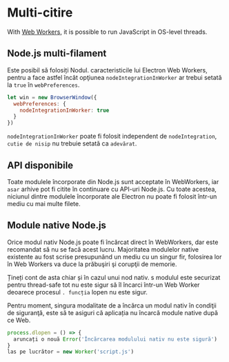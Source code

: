# Multi-citire

With [Web Workers][web-workers], it is possible to run JavaScript in OS-level threads.

## Node.js multi-filament

Este posibil să folosiți Nodul. caracteristicile lui Electron Web Workers, pentru a face astfel încât opţiunea `nodeIntegrationInWorker` ar trebui setată la `true` în `webPreferences`.

```javascript
let win = new BrowserWindow({
  webPreferences: {
    nodeIntegrationInWorker: true
  }
})
```

`nodeIntegrationInWorker` poate fi folosit independent de `nodeIntegration`, `cutie de nisip` nu trebuie setată ca `adevărat`.

## API disponibile

Toate modulele încorporate din Node.js sunt acceptate în WebWorkers, iar `asar` arhive pot fi citite în continuare cu API-uri Node.js. Cu toate acestea, niciunul dintre modulele încorporate ale Electron nu poate fi folosit într-un mediu cu mai multe filete.

## Module native Node.js

Orice modul nativ Node.js poate fi încărcat direct în WebWorkers, dar este recomandat să nu se facă acest lucru. Majoritatea modulelor native existente au fost scrise presupunând un mediu cu un singur fir, folosirea lor în Web Workers va duce la prăbuşiri şi corupţii de memorie.

Țineți cont de asta chiar și în cazul unui nod nativ. s modulul este securizat pentru thread-safe tot nu este sigur să îl încarci într-un Web Worker deoarece procesul `. funcția` lopen nu este sigur.

Pentru moment, singura modalitate de a încărca un modul nativ în condiţii de siguranţă, este să te asiguri că aplicația nu încarcă module native după ce Web.

```javascript
process.dlopen = () => {
  aruncați o nouă Error('Încărcarea modulului nativ nu este sigură')
}
las pe lucrător = new Worker('script.js')
```

[web-workers]: https://developer.mozilla.org/en/docs/Web/API/Web_Workers_API/Using_web_workers

